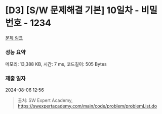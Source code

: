 # [D3] [S/W 문제해결 기본] 10일차 - 비밀번호 - 1234 

[문제 링크](https://swexpertacademy.com/main/code/problem/problemDetail.do?contestProbId=AV14_DEKAJcCFAYD) 

### 성능 요약

메모리: 13,388 KB, 시간: 7 ms, 코드길이: 505 Bytes

### 제출 일자

2024-08-06 12:56



> 출처: SW Expert Academy, https://swexpertacademy.com/main/code/problem/problemList.do
